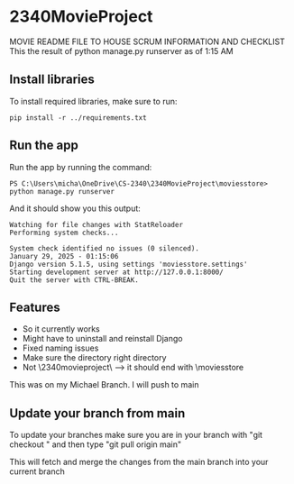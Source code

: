 # 2340MovieProject
MOVIE README FILE TO HOUSE SCRUM INFORMATION AND CHECKLIST
This the result of python manage.py runserver as of 1:15 AM

## Install libraries
To install required libraries, make sure to run:
```
pip install -r ../requirements.txt
```
## Run the app
Run the app by running the command:
```
PS C:\Users\micha\OneDrive\CS-2340\2340MovieProject\moviesstore> python manage.py runserver
```
And it should show you this output:
```
Watching for file changes with StatReloader
Performing system checks...

System check identified no issues (0 silenced).
January 29, 2025 - 01:15:06
Django version 5.1.5, using settings 'moviesstore.settings'
Starting development server at http://127.0.0.1:8000/
Quit the server with CTRL-BREAK.
```

## Features
- So it currently works
- Might have to uninstall and reinstall Django
- Fixed naming issues
- Make sure the directory right directory
- Not \2340movieproject\ --> it should end with \moviesstore

This was on my Michael Branch. I will push to main 

## Update your branch from main
To update your branches make sure you are in your branch with "git checkout <YourName>" and
then type "git pull origin main"

This will fetch and merge the changes from the main branch into your current branch